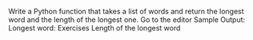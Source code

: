 Write a Python function that takes a list of words and return the longest word and the length of the longest one. Go to the editor
Sample Output:
Longest word: Exercises
Length of the longest word
